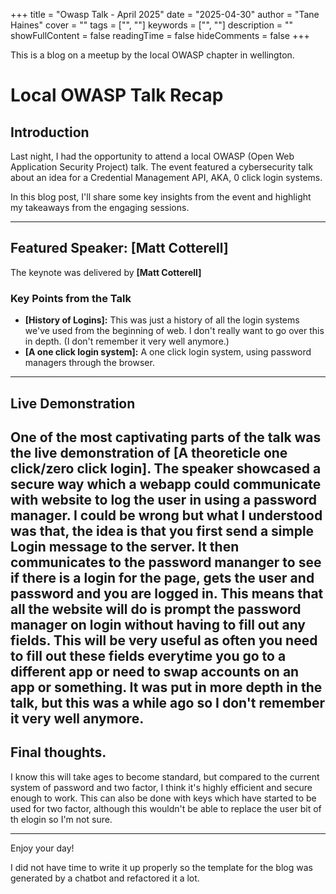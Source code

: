 +++
title = "Owasp Talk - April 2025"
date = "2025-04-30"
author = "Tane Haines"
cover = ""
tags = ["", ""]
keywords = ["", ""]
description = ""
showFullContent = false
readingTime = false
hideComments = false
+++

This is a blog on a meetup by the local OWASP chapter in wellington.

<!--more-->

# Local OWASP Talk Recap

## Introduction

Last night, I had the opportunity to attend a local OWASP (Open Web Application Security Project) talk. The event featured a cybersecurity talk about an idea for a Credential Management API, AKA, 0 click login systems.

In this blog post, I'll share some key insights from the event and highlight my takeaways from the engaging sessions.

---

## Featured Speaker: **\[Matt Cotterell]**

The keynote was delivered by **\[Matt Cotterell]**

### Key Points from the Talk

- **\[History of Logins]:** This was just a history of all the login systems we've used from the beginning of web. I don't really want to go over this in depth. (I don't remember it very well anymore.)
- **\[A one click login system]:** A one click login system, using password managers through the browser.

---

## Live Demonstration

## One of the most captivating parts of the talk was the live demonstration of **\[A theoreticle one click/zero click login]**. The speaker showcased a secure way which a webapp could communicate with website to log the user in using a password manager. I could be wrong but what I understood was that, the idea is that you first send a simple Login message to the server. It then communicates to the password mananger to see if there is a login for the page, gets the user and password and you are logged in. This means that all the website will do is prompt the password manager on login without having to fill out any fields. This will be very useful as often you need to fill out these fields everytime you go to a different app or need to swap accounts on an app or something. It was put in more depth in the talk, but this was a while ago so I don't remember it very well anymore.

## Final thoughts.

I know this will take ages to become standard, but compared to the current system of password and two factor, I think it's highly efficient and secure enough to work. This can also be done with keys which have started to be used for two factor, although this wouldn't be able to replace the user bit of th elogin so I'm not sure.

---

Enjoy your day!

I did not have time to write it up properly so the template for the blog was generated by a chatbot and refactored it a lot.
